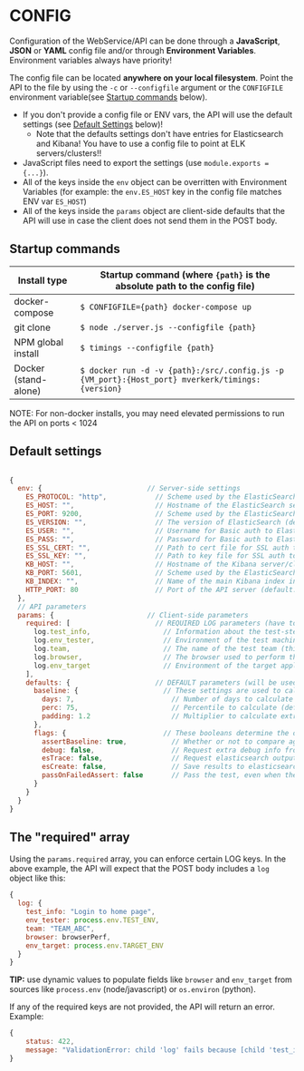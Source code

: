 # CONFIG

Configuration of the WebService/API can be done through a **JavaScript**, **JSON** or **YAML** config file and/or through **Environment Variables**. Environment variables always have priority!

The config file can be located **anywhere on your local filesystem**. Point the API to the file by using the `-c` or `--configfile` argument or the `CONFIGFILE` environment variable(see [Startup commands](#startup-commands) below).

- If you don't provide a config file or ENV vars, the API will use the default settings (see [Default Settings](#default-settings) below)!
  - Note that the defaults settings don't have entries for Elasticsearch and Kibana! You have to use a config file to point at ELK servers/clusters!!
- JavaScript files need to export the settings (use `module.exports = {...}`).
- All of the keys inside the `env` object can be overritten with Environment Variables (for example: the `env.ES_HOST` key in the config file matches ENV var `ES_HOST`)
- All of the keys inside the `params` object are client-side defaults that the API will use in case the client does not send them in the POST body.

## Startup commands

Install type|Startup command (where `{path}` is the absolute path to the config file)
---|---
docker-compose|`$ CONFIGFILE={path} docker-compose up`
git clone|`$ node ./server.js --configfile {path}`
NPM global install|`$ timings --configfile {path}`
Docker (stand-alone)|`$ docker run -d -v {path}:/src/.config.js -p {VM_port}:{Host_port} mverkerk/timings:{version}`

NOTE: For non-docker installs, you may need elevated permissions to run the API on ports < 1024

## Default settings

```javascript

{
  env: {                          // Server-side settings
    ES_PROTOCOL: "http",            // Scheme used by the ElasticSearch server/cluster (default: "http")
    ES_HOST: "",                    // Hostname of the ElasticSearch server/cluster (default: "")
    ES_PORT: 9200,                  // Scheme used by the ElasticSearch server/cluster (default: 9200)
    ES_VERSION: "",                 // The version of ElasticSearch (default: '5.6.2')
    ES_USER: "",                    // Username for Basic auth to ElasticSearch server/cluster (default: "")
    ES_PASS: "",                    // Password for Basic auth to ElasticSearch server/cluster (default: "")
    ES_SSL_CERT: "",                // Path to cert file for SSL auth to ElasticSearch server/cluster (default: "")
    ES_SSL_KEY: "",                 // Path to key file for SSL auth toElasticSearch server/cluster (default: "")
    KB_HOST: "",                    // Hostname of the Kibana server/cluster (default: -copy value from ES_HOST-)
    KB_PORT: 5601,                  // Scheme used by the ElasticSearch server/cluster (default: 5601)
    KB_INDEX: "",                   // Name of the main Kibana index in ElasticSearch (default: ".kibana") - used for upgrades
    HTTP_PORT: 80                   // Port of the API server (default: 80)
  },
  // API parameters
  params: {                       // Client-side parameters
    required: [                     // REQUIRED LOG parameters (have to start with 'log.')
      log.test_info,                  // Information about the test-step
      log.env_tester,                 // Environment of the test machine (i.e. `local`, `grid`, `saucelabs`, `iphone 7`, `galaxy-s6`, etc.)
      log.team,                       // The name of the test team (this is used to organize the Kibana dashboard)
      log.browser,                    // The browser used to perform the test (i.e. `Chrome`, `FireFox`, etc. - for API tests, use something like `api-curl`)
      log.env_target                  // Environment of the target application (i.e. `dev`, `test`, `prod`)
    ],
    defaults: {                     // DEFAULT parameters (will be used if they are not provided in the client's POST body)
      baseline: {                     // These settings are used to calculate the baseline
        days: 7,                        // Number of days to calculate the baseline for (default: 7)
        perc: 75,                       // Percentile to calculate (default: 75)
        padding: 1.2                    // Multiplier to calculate extra padding on top of the baseline (default: 1.2 = 20%)
      },
      flags: {                        // These booleans determine the output and other actions to be performed
        assertBaseline: true,           // Whether or not to compare against baseline (default: true)
        debug: false,                   // Request extra debug info from the API (default: false)
        esTrace: false,                 // Request elasticsearch output from API (default: false)
        esCreate: false,                // Save results to elasticsearch (default: false)
        passOnFailedAssert: false       // Pass the test, even when the performance is above the threshold (default: false)
      }
    }
  }
}
```

## The "required" array

Using the `params.required` array, you can enforce certain LOG keys. In the above example, the API will expect that the POST body includes a `log` object like this:

```javascript
{
  log: {
    test_info: "Login to home page",
    env_tester: process.env.TEST_ENV,
    team: "TEAM_ABC",
    browser: browserPerf,
    env_target: process.env.TARGET_ENV
  }
}
```

**TIP:** use dynamic values to populate fields like `browser` and `env_target` from sources like `process.env` (node/javascript) or `os.environ` (python).

If any of the required keys are not provided, the API will return an error. Example:

```javascript
{
    status: 422,
    message: "ValidationError: child 'log' fails because [child 'test_info' fails because ['test_info' is required]]"
}
```
